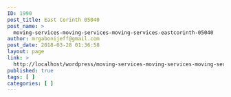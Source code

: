 ```yaml
---
ID: 1990
post_title: East Corinth 05040
post_name: >
  moving-services-moving-services-moving-services-eastcorinth-05040
author: mrgabonijeff@gmail.com
post_date: 2018-03-28 01:36:58
layout: page
link: >
  http://localhost/wordpress/moving-services-moving-services-moving-services-eastcorinth-05040/
published: true
tags: [ ]
categories: [ ]
---
```

